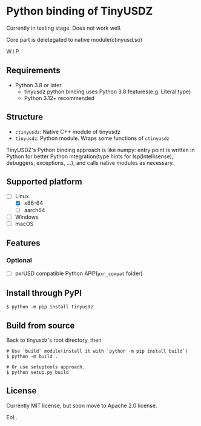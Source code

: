 # Python binding of TinyUSDZ

Currently in testing stage. Does not work well.

Core part is deletegated to native module(ctinyusd.so)

W.I.P.

## Requirements

* Python 3.8 or later
  * tinyusdz python binding uses Python 3.8 features(e.g. Literal type)
  * Python 3.12+ recommended

## Structure

* `ctinyusdz`: Native C++ module of tinyusdz
* `tinyusdz`: Python module. Wraps some functions of `ctinyusdz`

TinyUSDZ's Python binding approach is like numpy: entry point is written in Python for better Python integration(type hints for lsp(Intellisense), debuggers, exceptions, ...), and calls native modules as necessary.

## Supported platform

* [ ] Linux
  * [x] x86-64
  * [ ] aarch64
* [ ] Windows
* [ ] macOS

## Features


### Optional

* [ ] pxrUSD compatible Python API?(`pxr_compat` folder)

## Install through PyPI

```
$ python -m pip install tinyusdz
```

## Build from source

Back to tinyusdz's root directory, then

```
# Use `build` module(install it with `python -m pip install build`) 
$ python -m build .

# Or use setuptools approach.
$ python setup.py build
```


## License

Currently MIT license, but soon move to Apache 2.0 license.

EoL.
